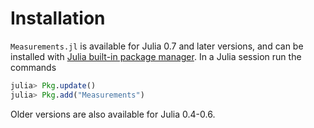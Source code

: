 Installation
============

`Measurements.jl` is available for Julia 0.7 and later versions, and can be
installed with [Julia built-in package
manager](http://docs.julialang.org/en/stable/manual/packages/). In a Julia
session run the commands

```julia
julia> Pkg.update()
julia> Pkg.add("Measurements")
```

Older versions are also available for Julia 0.4-0.6.
